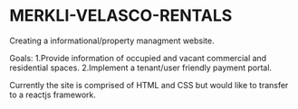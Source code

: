 # MERKLI-VELASCO-RENTALS

Creating a informational/property managment website.

Goals: 1.Provide information of occupied and vacant commercial and residential spaces.
       2.Implement a tenant/user friendly payment portal.
       
Currently the site is comprised of HTML and CSS but would like to transfer to a reactjs framework. 
